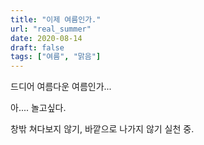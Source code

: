 ```yaml
---
title: "이제 여름인가."
url: "real_summer"
date: 2020-08-14
draft: false
tags: ["여름", "맑음"]
---
```

드디어 여름다운 여름인가...

아.... 놀고싶다.

창밖 쳐다보지 않기, 바깥으로 나가지 않기 실천 중.
